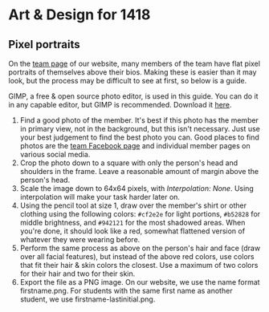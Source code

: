 # Art & Design for 1418

## Pixel portraits
On the [team page](http://1418.team/team) of our website, many members of the team have flat pixel portraits of themselves above their bios. Making these is easier than it may look, but the process may be difficult to see at first, so below is a guide.

GIMP, a free & open source photo editor, is used in this guide. You can do it in any capable editor, but GIMP is recommended. Download it [here](http://www.gimp.org/downloads/).

1. Find a good photo of the member. It's best if this photo has the member in primary view, not in the background, but this isn't necessary. Just use your best judgement to find the best photo you can. Good places to find photos are the [team Facebook page](https://www.facebook.com/robotics1418/) and individual member pages on various social media.  
2. Crop the photo down to a square with only the person's head and shoulders in the frame. Leave a reasonable amount of margin above the person's head.  
3. Scale the image down to 64x64 pixels, with _Interpolation: None_. Using interpolation will make your task harder later on.  
4. Using the pencil tool at size 1, draw over the member's shirt or other clothing using the following colors: `#cf2e2e` for light portions, `#b52828` for middle brightness, and `#942121` for the most shadowed areas. When you're done, it should look like a red, somewhat flattened version of whatever they were wearing before.
5. Perform the same process as above on the person's hair and face (draw over all facial features), but instead of the above red colors, use colors that fit their hair & skin colors the closest. Use a maximum of two colors for their hair and two for their skin.
6. Export the file as a PNG image. On our website, we use the name format firstname.png. For students with the same first name as another student, we use firstname-lastinitial.png.